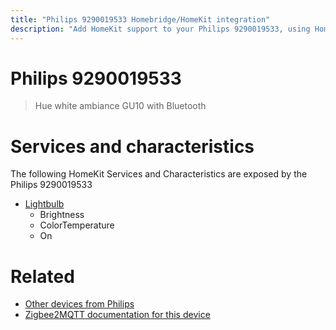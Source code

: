 ```yaml
---
title: "Philips 9290019533 Homebridge/HomeKit integration"
description: "Add HomeKit support to your Philips 9290019533, using Homebridge, Zigbee2MQTT and homebridge-z2m."
---
```

<!---
This file has been GENERATED using src/docgen/docgen.ts
DO NOT EDIT THIS FILE MANUALLY!
-->
# Philips 9290019533
> Hue white ambiance GU10 with Bluetooth


# Services and characteristics
The following HomeKit Services and Characteristics are exposed by
the Philips 9290019533

* [Lightbulb](../../light.md)
  * Brightness
  * ColorTemperature
  * On


# Related
* [Other devices from Philips](../index.md#philips)
* [Zigbee2MQTT documentation for this device](https://www.zigbee2mqtt.io/devices/9290019533.html)